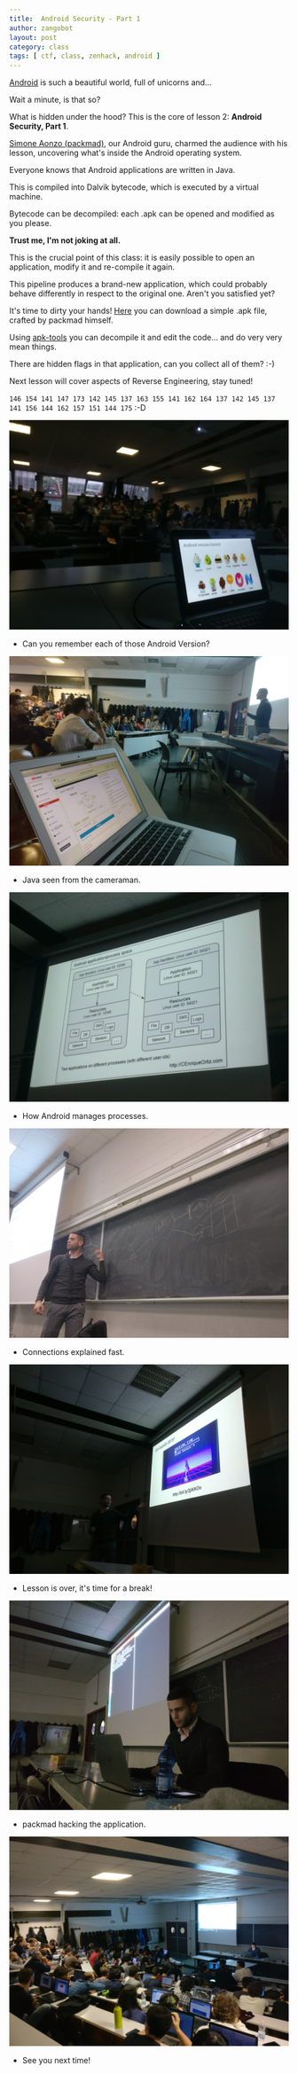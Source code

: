 ```yaml
---
title:  Android Security - Part 1
author: zangobot
layout: post
category: class
tags: [ ctf, class, zenhack, android ]
---
```


[Android](https://www.android.com) is such a beautiful world, full of unicorns and...

Wait a minute, is that so?

What is hidden under the hood? This is the core of lesson 2: **Android Security, Part 1**.

[Simone Aonzo (packmad)](https://packmad.github.io/), our Android guru, charmed the audience with his lesson, uncovering what's inside the Android operating system.

Everyone knows that Android applications are written in Java.

This is compiled into Dalvik bytecode, which is executed by a virtual machine.

Bytecode can be decompiled: each .apk can be opened and modified as you please.

**Trust me, I'm not joking at all.**

This is the crucial point of this class: it is easily possible to open an application, modify it and re-compile it again.

This pipeline produces a brand-new application, which could probably behave differently in respect to the original one.
Aren't you satisfied yet?

It's time to dirty your hands! [Here](/assets/news/android_part1/17-11-24.apk) you can download a simple .apk file, crafted by packmad himself.

Using [apk-tools](https://ibotpeaches.github.io/Apktool/) you can decompile it and edit the code... and do very very mean things.

There are hidden flags in that application, can you collect all of them? :-)

Next lesson will cover aspects of Reverse Engineering, stay tuned!

`146 154 141 147 173 142 145 137 163 155 141 162 164 137 142 145 137 141 156 144 162 157 151 144 175` :-D

![alt text](/assets/news/android_part1/cinema.jpg "Android Versions")
* Can you remember each of those Android Version?

![alt text](/assets/news/android_part1/behind.jpg "Is it really Java?")
* Java seen from the cameraman.

![alt text](/assets/news/android_part1/process.jpg "Android processes")
* How Android manages processes.

![alt text](/assets/news/android_part1/blackboard.jpg "Because slides are not enough")
* Connections explained fast.

![alt text](/assets/news/android_part1/hacking-time.jpg "... have you ever seen Kung-Fury?")
* Lesson is over, it's time for a break!

![alt text](/assets/news/android_part1/aonzo.jpg "Our guru in action")
* packmad hacking the application.

![alt text](/assets/news/android_part1/hack.jpg "Thank you!")
* See you next time!

